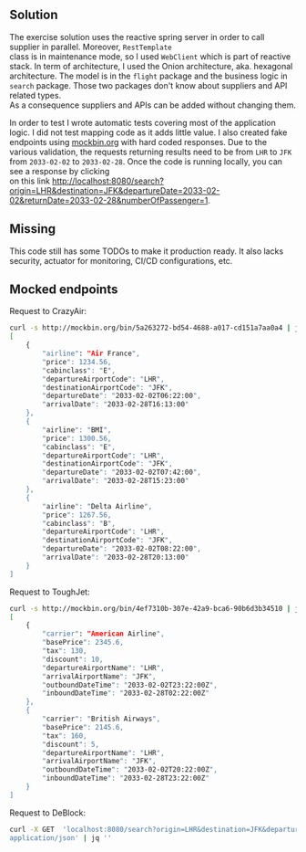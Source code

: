 
## Solution

The exercise solution uses the reactive spring server in order to call supplier in parallel. Moreover, `RestTemplate`  
class is in maintenance mode, so  I used `WebClient` which is part of reactive stack. In term of architecture, I used the Onion architecture, aka. hexagonal architecture. The model is in the `flight` package and the business logic in `search` package. Those two packages don't know about suppliers and API related types.  
As a consequence suppliers and APIs can be added without changing them.

In order to test I wrote automatic tests covering most of the application logic. I did not test mapping code as it adds  little value. I also created  fake endpoints using [mockbin.org](http://mockbin.org) with hard coded responses. Due to the various validation, the  requests returning results need  to be from `LHR` to `JFK` from `2033-02-02` to `2033-02-28`. Once the code is running locally, you can see a response by  clicking  
on this  link [http://localhost:8080/search?origin=LHR&destination=JFK&departureDate=2033-02-02&returnDate=2033-02-28&numberOfPassenger=1](http://localhost:8080/search?origin=LHR&destination=JFK&departureDate=2033-02-02&returnDate=2033-02-28&numberOfPassenger=1).

## Missing

This code still has some TODOs to make it production ready. It also lacks security, actuator for monitoring, CI/CD configurations, etc.

## Mocked endpoints

Request to CrazyAir:

```bash  
curl -s http://mockbin.org/bin/5a263272-bd54-4688-a017-cd151a7aa0a4 | jq ''
[  
	{  
		"airline": "Air France",  
		"price": 1234.56,  
		"cabinclass": "E",  
		"departureAirportCode": "LHR",  
		"destinationAirportCode": "JFK",  
		"departureDate": "2033-02-02T06:22:00",  
		"arrivalDate": "2033-02-28T16:13:00"  
	},  
	{  
		"airline": "BMI",  
		"price": 1300.56,  
		"cabinclass": "E",  
		"departureAirportCode": "LHR",  
		"destinationAirportCode": "JFK",  
		"departureDate": "2033-02-02T07:42:00",  
		"arrivalDate": "2033-02-28T15:23:00"  
	},  
	{  
		"airline": "Delta Airline",  
		"price": 1267.56,  
		"cabinclass": "B",  
		"departureAirportCode": "LHR",  
		"destinationAirportCode": "JFK",  
		"departureDate": "2033-02-02T08:22:00",  
		"arrivalDate": "2033-02-28T20:13:00"  
	}  
]  
```  

Request to ToughJet:

```bash  
curl -s http://mockbin.org/bin/4ef7310b-307e-42a9-bca6-90b6d3b34510 | jq ''  
[  
	{  
		"carrier": "American Airline",  
		"basePrice": 2345.6,  
		"tax": 130,  
		"discount": 10,  
		"departureAirportName": "LHR",  
		"arrivalAirportName": "JFK",  
		"outboundDateTime": "2033-02-02T23:22:00Z",  
		"inboundDateTime": "2033-02-28T02:22:00Z"  
	},  
	{  
		"carrier": "British Airways",  
		"basePrice": 2145.6,  
		"tax": 160,  
		"discount": 5,  
		"departureAirportName": "LHR",  
		"arrivalAirportName": "JFK",  
		"outboundDateTime": "2033-02-02T20:22:00Z",  
		"inboundDateTime": "2033-02-28T23:22:00Z"  
	}  
]  
```  

Request to DeBlock:

```bash  
curl -X GET  'localhost:8080/search?origin=LHR&destination=JFK&departureDate=2033-02-02&returnDate=2033-02-28&numberOfPassenger=1' -H 'Accept:  
application/json' | jq '' 
```
